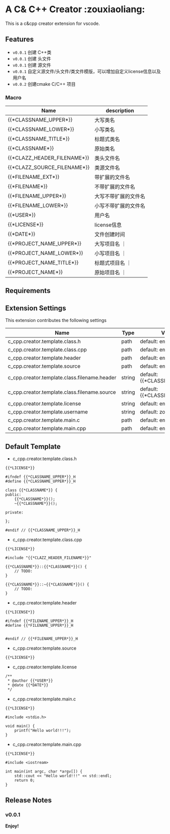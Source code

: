 # A C& C++ Creator :zouxiaoliang:

This is a c&cpp creator extension for vscode.

## Features
* `v0.0.1` 创建 C++类
* `v0.0.1` 创建 头文件
* `v0.0.1` 创建 源文件
* `v0.0.1` 自定义源文件/头文件/类文件模版，可以增加自定义license信息以及用户名
* `v0.0.2` 创建cmake C/C++ 项目

### Macro

| Name | description |
| ----- | ----- |
| {{\*CLASSNAME_UPPER\*}} | 大写类名 |
| {{\*CLASSNAME_LOWER\*}} | 小写类名 |
| {{\*CLASSNAME_TITLE\*}} | 标题式类名 |
| {{\*CLASSNAME\*}} | 原始类名 |
| {{\*CLAZZ_HEADER_FILENAME\*}} | 类头文件名 |
| {{\*CLAZZ_SOURCE_FILENAME\*}} | 类源文件名 |
| {{\*FILENAME_EXT\*}} | 带扩展的文件名 |
| {{\*FILENAME\*}} | 不带扩展的文件名 |
| {{\*FILENAME_UPPER\*}} | 大写不带扩展的文件名 |
| {{\*FILENAME_LOWER\*}} | 小写不带扩展的文件名 |
| {{\*USER\*}} | 用户名 |
| {{\*LICENSE\*}} | license信息 |
| {{\*DATE\*}} | 文件创建时间 |
| {{\*PROJECT_NAME_UPPER\*}} | 大写项目名 ｜
| {{\*PROJECT_NAME_LOWER\*}} | 小写项目名 ｜
| {{\*PROJECT_NAME_TITLE\*}} | 标题式项目名 ｜
| {{\*PROJECT_NAME\*}} | 原始项目名 ｜

## Requirements


## Extension Settings

This extension contributes the following settings

| Name | Type | Value |
| ----- | ----- | ----- |
| c_cpp.creator.template.class.h | path | default: empty |
| c_cpp.creator.template.class.cpp | path | default: empty |
| c_cpp.creator.template.header | path | default: empty |
| c_cpp.creator.template.source | path | default: empty |
| c_cpp.creator.template.class.filename.header | string | default: {{\*CLASSNAME\*}}.h |
| c_cpp.creator.template.class.filename.source | string | default: {{\*CLASSNAME\*}}.cpp |
| c_cpp.creator.template.license | string | default: empty |
| c_cpp.creator.template.username | string | default: zouxiaoliang |
| c_cpp.creator.template.main.c | path | default: empty |
| c_cpp.creator.template.main.cpp | path | default: empty |

## Default Template
* c_cpp.creator.template.class.h
```
{{*LICENSE*}}

#ifndef {{*CLASSNAME_UPPER*}}_H
#define {{*CLASSNAME_UPPER*}}_H

class {{*CLASSNAME*}} {
public:
    {{*CLASSNAME*}}();
    ~{{*CLASSNAME*}}();

private:

};

#endif // {{*CLASSNAME_UPPER*}}_H
```

* c_cpp.creator.template.class.cpp
```
{{*LICENSE*}}

#include "{{*CLAZZ_HEADER_FILENAME*}}"

{{*CLASSNAME*}}::{{*CLASSNAME*}}() {
    // TODO:
}

{{*CLASSNAME*}}::~{{*CLASSNAME*}}() {
    // TODO:
}
```

* c_cpp.creator.template.header
```
{{*LICENSE*}}

#ifndef {{*FILENAME_UPPER*}}_H
#define {{*FILENAME_UPPER*}}_H


#endif // {{*FILENAME_UPPER*}}_H
```

* c_cpp.creator.template.source
```
{{*LICENSE*}}
```

* c_cpp.creator.template.license
```
/**
 * @author {{*USER*}}
 * @date {{*DATE*}}
 */

```

* c_cpp.creator.template.main.c
```
{{*LICENSE*}}

#include <stdio.h>

void main() {
    printf("Hello world!!!");
}
```

* c_cpp.creator.template.main.cpp
```
{{*LICENSE*}}

#include <iostream>

int main(int argc, char *argv[]) {
    std::cout << "Hello world!!!" << std::endl;
    return 0;
}

```

## Release Notes

### v0.0.1


**Enjoy!**

